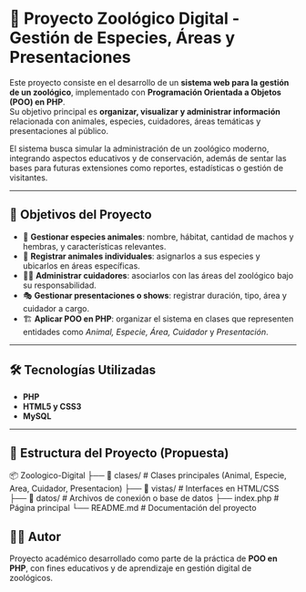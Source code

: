 # 🐾 Proyecto Zoológico Digital - Gestión de Especies, Áreas y Presentaciones  

Este proyecto consiste en el desarrollo de un **sistema web para la gestión de un zoológico**, implementado con **Programación Orientada a Objetos (POO) en PHP**.  
Su objetivo principal es **organizar, visualizar y administrar información** relacionada con animales, especies, cuidadores, áreas temáticas y presentaciones al público.  

El sistema busca simular la administración de un zoológico moderno, integrando aspectos educativos y de conservación, además de sentar las bases para futuras extensiones como reportes, estadísticas o gestión de visitantes.  

---

## 📌 Objetivos del Proyecto  

- 📖 **Gestionar especies animales**: nombre, hábitat, cantidad de machos y hembras, y características relevantes.  
- 🐒 **Registrar animales individuales**: asignarlos a sus especies y ubicarlos en áreas específicas.  
- 👨‍🌾 **Administrar cuidadores**: asociarlos con las áreas del zoológico bajo su responsabilidad.  
- 🎭 **Gestionar presentaciones o shows**: registrar duración, tipo, área y cuidador a cargo.  
- 🏗️ **Aplicar POO en PHP**: organizar el sistema en clases que representen entidades como *Animal, Especie, Área, Cuidador* y *Presentación*.   

---

## 🛠️ Tecnologías Utilizadas  

- **PHP** 
- **HTML5 y CSS3** 
- **MySQL**  

---

## 📂 Estructura del Proyecto (Propuesta)  

📦 Zoologico-Digital
├── 📂 clases/ # Clases principales (Animal, Especie, Area, Cuidador, Presentacion)
├── 📂 vistas/ # Interfaces en HTML/CSS
├── 📂 datos/ # Archivos de conexión o base de datos
├── index.php # Página principal
└── README.md # Documentación del proyecto

## 👨‍💻 Autor  

Proyecto académico desarrollado como parte de la práctica de **POO en PHP**, con fines educativos y de aprendizaje en gestión digital de zoológicos.  